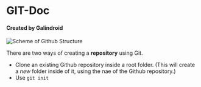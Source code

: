 # GIT-Doc
#### Created by Galindroid

![Scheme of Github Structure](https://bluuweb.github.io/tutorial-github/img/git-flujo.png)

There are two ways of creating a __repository__ using Git.

* Clone an existing Github repository inside a root folder. (This will create a *new* folder inside of it, using the nae of the Github repository.)
* Use `git init`